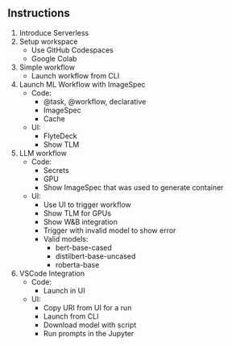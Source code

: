 ## Instructions

1. Introduce Serverless
2. Setup workspace
    - Use GitHub Codespaces
    - Google Colab
3. Simple workflow
    - Launch workflow from CLI
4. Launch ML Workflow with ImageSpec
    - Code:
        - @task, @workflow, declarative
        - ImageSpec
        - Cache
    - UI:
        - FlyteDeck
        - Show TLM
5. LLM workflow
    - Code:
        - Secrets
        - GPU
        - Show ImageSpec that was used to generate container
    - UI:
        - Use UI to trigger workflow
        - Show TLM for GPUs
        - Show W&B integration
        - Trigger with invalid model to show error
        - Valid models:
            - bert-base-cased
            - distilbert-base-uncased
            - roberta-base
6. VSCode Integration
    - Code:
        - Launch in UI
    - UI:
        - Copy URI from UI for a run
        - Launch from CLI
        - Download model with script
        - Run prompts in the Jupyter
